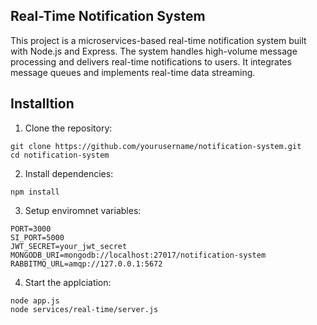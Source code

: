## Real-Time Notification System

This project is a microservices-based real-time notification system built with Node.js and Express. The system handles high-volume message processing and delivers real-time notifications to users. It integrates message queues and implements real-time data streaming.

## Installtion

1. Clone the repository:

```
git clone https://github.com/yourusername/notification-system.git
cd notification-system
```

2. Install dependencies:

```
npm install

```

3. Setup enviromnet variables:

```
PORT=3000
SI_PORT=5000
JWT_SECRET=your_jwt_secret
MONGODB_URI=mongodb://localhost:27017/notification-system
RABBITMQ_URL=amqp://127.0.0.1:5672

```

4. Start the applciation:

```
node app.js
node services/real-time/server.js

```
